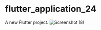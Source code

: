 # flutter_application_24

A new Flutter project.
![Screenshot (8)](https://user-images.githubusercontent.com/96682550/150672339-034cee95-0a16-40e6-91d3-9bba7a968ccd.png)
